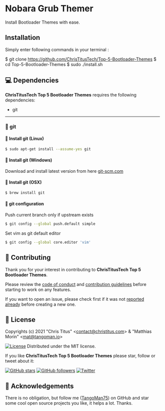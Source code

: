 Nobara Grub Themer
======================================
Install Bootloader Themes with ease.

Installation
---------------

Simply enter following commands in your terminal :

$ git clone https://github.com/ChrisTitusTech/Top-5-Bootloader-Themes
$ cd Top-5-Bootloader-Themes
$ sudo ./install.sh

💻 Dependencies
---------------

**ChrisTitusTech Top 5 Bootloader Themes** requires the following dependencies:

- git

---

### 🔖 git

#### 🐧 Install git (Linux)

```bash
$ sudo apt-get install --assume-yes git
```

#### 🏁 Install git (Windows)

Download and install latest version from here [git-scm.com](https://git-scm.com/download/win)

#### 🍎 Install git (OSX)

```bash
$ brew install git
```

#### 🔧 git configuration

Push current branch only if upstream exists

```bash
$ git config --global push.default simple
```

Set vim as git default editor

```bash
$ git config --global core.editor 'vim'
```

🤝 Contributing
---------------

Thank you for your interest in contributing to **ChrisTitusTech Top 5 Bootloader Themes**.

Please review the [code of conduct](./CODE_OF_CONDUCT.md) and [contribution guidelines](./CONTRIBUTING.md) before starting to work on any features.

If you want to open an issue, please check first if it was not [reported already](https://github.com/ChrisTitusTech/Top-5-Bootloader-Themes/issues) before creating a new one.

📜 License
----------

Copyrights (c) 2021 &quot;Chris Titus&quot; &lt;contact@christitus.com&gt; &amp; &quot;Matthias Morin&quot; &lt;mat@tangoman.io&gt;

[![License](https://img.shields.io/badge/Licence-MIT-green.svg)](LICENSE)
Distributed under the MIT license.

If you like **ChrisTitusTech Top 5 Bootloader Themes** please star, follow or tweet about it:

[![GitHub stars](https://img.shields.io/github/stars/ChrisTitusTech/Top-5-Bootloader-Themes?style=social)](https://github.com/ChrisTitusTech/Top-5-Bootloader-Themes/stargazers)
[![GitHub followers](https://img.shields.io/github/followers/ChrisTitusTech?style=social)](https://github.com/ChrisTitusTech)
[![Twitter](https://img.shields.io/twitter/url?style=social&url=https%3A%2F%2Fgithub.com%2FChrisTitusTech%2FTop-5-Bootloader-Themes)](https://twitter.com/intent/tweet?text=Wow:&url=https%3A%2F%2Fgithub.com%2FChrisTitusTech%2FTop-5-Bootloader-Themes)

🙏 Acknowledgements
-------------------

There is no obligation, but follow me ([TangoMan75](https://github.com/TangoMan75)) on GitHub and star some cool open source projects you like, it helps a lot. Thanks.
